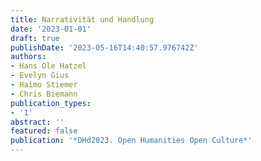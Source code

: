 ```yaml
---
title: Narrativität und Handlung
date: '2023-01-01'
draft: true
publishDate: '2023-05-16T14:40:57.976742Z'
authors:
- Hans Ole Hatzel
- Evelyn Gius
- Haimo Stiemer
- Chris Biemann
publication_types:
- '1'
abstract: ''
featured: false
publication: '*DHd2023. Open Humanities Open Culture*'
---
```


